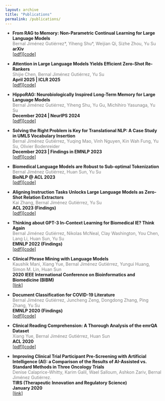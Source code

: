 ```yaml
---
layout: archive
title: "Publications"
permalink: /publications/
---
```


<!-- {% if author.googlescholar %}
  You can also find my articles on <u><a href="{{author.googlescholar}}">my Google Scholar profile</a>.</u>
{% endif %}

{% include base_path %}

{% for post in site.publications reversed %}
  {% include archive-single.html %}
{% endfor %}
 -->


* **From RAG to Memory: Non-Parametric Continual Learning for Large Language Models** <br>
<span style="color:grey">Bernal Jiménez Gutiérrez*, Yiheng Shu*, Weijian Qi, Sizhe Zhou, Yu Su</span> <br>
**arXiv** <br>
[\[pdf\]](https://arxiv.org/pdf/2502.14802)[\[code\]](https://github.com/OSU-NLP-Group/HippoRAG) 

* **Attention in Large Language Models Yields Efficient Zero-Shot Re-Rankers** <br>
<span style="color:grey">Shijie Chen, Bernal Jiménez Gutiérrez, Yu Su</span> <br>
**April 2025 | ICLR 2025** <br>
[\[pdf\]](https://arxiv.org/abs/2410.02642)[\[code\]](https://github.com/OSU-NLP-Group/In-Context-Reranking) 

* **HippoRAG: Neurobiologically Inspired Long-Term Memory for Large Language Models** <br>
<span style="color:grey">Bernal Jiménez Gutiérrez, Yiheng Shu, Yu Gu, Michihiro Yasunaga, Yu Su</span> <br>
**December 2024 | NeurIPS 2024** <br>
[\[pdf\]](https://arxiv.org/abs/2405.14831)[\[code\]](https://github.com/OSU-NLP-Group/HippoRAG/tree/legacy) 

* **Solving the Right Problem is Key for Translational NLP: A Case Study in UMLS Vocabulary Insertion** <br>
<span style="color:grey">Bernal Jiménez Gutiérrez, Yuqing Mao, Vinh Nguyen, Kin Wah Fung, Yu Su, Olivier Bodenreider</span> <br>
**December 2023 | Findings in EMNLP 2023** <br>
[\[pdf\]](https://aclanthology.org/2023.findings-emnlp.51.pdf)[\[code\]](https://github.com/OSU-NLP-Group/UMLS-Vocabulary-Insertion)

* **Biomedical Language Models are Robust to Sub-optimal Tokenization** <br>
<span style="color:grey">Bernal Jiménez Gutiérrez, Huan Sun, Yu Su</span> <br>
**BioNLP @ ACL 2023** <br>
[\[pdf\]](https://arxiv.org/pdf/2306.17649.pdf)[\[code\]](https://github.com/OSU-NLP-Group/Bio-Tokenization) 

* **Aligning Instruction Tasks Unlocks Large Language Models as Zero-Shot Relation Extractors** <br>
<span style="color:grey">Kai Zhang, Bernal Jiménez Gutiérrez, Yu Su</span> <br>
**ACL 2023 (Findings)** <br>
[\[pdf\]](https://arxiv.org/pdf/2305.11159.pdf)[\[code\]](https://github.com/OSU-NLP-Group/QA4RE) 

* **Thinking about GPT-3 In-Context Learning for Biomedical IE? Think Again** <br>
<span style="color:grey">Bernal Jiménez Gutiérrez, Nikolas McNeal, Clay Washington, You Chen, Lang Li, Huan Sun, Yu Su</span> <br>
**EMNLP 2022 (Findings)** <br>
[\[pdf\]](https://arxiv.org/pdf/2203.08410.pdf)[\[code\]](https://github.com/dki-lab/few-shot-bioIE) 

* **Clinical Phrase Mining with Language Models** <br>
<span style="color:grey">Kaushik Mani, Xiang Yue, Bernal Jiménez Gutiérrez, Yungui Huang, Simon M. Lin, Huan Sun</span><br>
**2020 IEEE International Conference on Bioinformatics and Biomedicine (BIBM)** <br>
[\[link\]](https://ieeexplore.ieee.org/document/9313496) <br>

* **Document Classification for COVID-19 Literature** <br>
<span style="color:grey">Bernal Jiménez Gutiérrez, Juncheng Zeng, Dongdong Zhang, Ping Zhang, Yu Su</span> <br>
**EMNLP 2020 (Findings)**  <br>
[\[pdf\]](https://aclanthology.org/2020.findings-emnlp.332.pdf)[\[code\]](https://github.com/dki-lab/covid19-classification)

* **Clinical Reading Comprehension: A Thorough Analysis of the emrQA Dataset**<br>
<span style="color:grey">Xiang Yue, Bernal Jiménez Gutiérrez, Huan Sun</span><br>
**ACL 2020**<br>
[\[pdf\]](http://aclanthology.lst.uni-saarland.de/2020.acl-main.410.pdf)[\[code\]](https://github.com/xiangyue9607/CliniRC/) <br>

* **Improving Clinical Trial Participant Pre-Screening with Artificial Intelligence (AI): a Comparison of the Results of AI-Assisted vs. Standard Methods in Three Oncology Trials** <br>
<span style="color:grey"> Denise Calaprice-Whitty, Karim Galil, Wael Salloum, Ashkon Zariv, Bernal Jiménez Gutiérrez.</span> <br>
**TIRS (Therapeutic Innovation and Regulatory Science)**<br>
**January 2020** <br>
[\[link\]](https://pubmed.ncbi.nlm.nih.gov/32008227/) <br>
